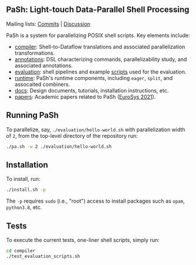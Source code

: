 ## PaSh: Light-touch Data-Parallel Shell Processing

Mailing lists: [Commits](mailto:pash-commits@googlegroups.com) | [Discussion](mailto:pash-discuss@googlegroups.com)

PaSh is  a system for  parallelizing POSIX shell  scripts. Key elements include:

* [compiler](./compiler): Shell-to-Dataflow translations and associated parallelization transformations.
* [annotations](./annotations/): DSL characterizing commands, parallelizability study, and associated annotations.
* [evaluation](./evaluation): shell pipelines and example [scripts](./evaluation/scripts) used for the evaluation.
* [runtime](./runtime): PaSh's runtime components, including `eager`, `split`, and assocaited combiners.
* [docs](./docs): Design documents, tutorials, installation instructions, etc.
* [papers](./papers): Academic papers related to PaSh ([EuroSys 2021](https://arxiv.org/abs/2007.09436)).

## Running PaSh

To parallelize, say, `./evaluation/hello-world.sh` with parallelization width of `2`, from the top-level directory of the repository run:

```sh
./pa.sh -w 2 ./evaluation/hello-world.sh
``` 

## Installation

To install, run:

```sh
./install.sh -p
```

The `-p` requires `sudo` (i.e., "root") access to install packages such as `opam`, `python3.8`, etc.

## Tests

To execute the current tests, one-liner shell scripts, simply run:

```sh
cd compiler
./test_evaluation_scripts.sh
```


